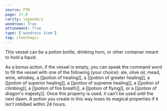 ```yaml
---
source: FTD
page: 27.0
rarity: legendary
wondrous: True
attunement: True
type: ['wondrous item']
tag: item/magic
---
```


This vessel can be a potion bottle, drinking horn, or other container meant to hold a liquid.

As a bonus action, if the vessel is empty, you can speak the command word to fill the vessel with one of the following (your choice): ale, olive oil, mead, wine, whiskey, a [[potion of healing]], a [[potion of greater healing]], a [[potion of superior healing]], a [[potion of supreme healing]], a [[potion of climbing]], a [[potion of fire breath]], a [[potion of flying]], or a [[potion of dragon's majesty]]. Once this property is used, it can't be used until the next dawn. A potion you create in this way loses its magical properties if it isn't imbibed within 24 hours.


